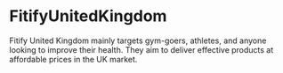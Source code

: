 # FitifyUnitedKingdom
Fitify United Kingdom mainly targets gym-goers, athletes, and anyone looking to improve their health. They aim to deliver effective products at affordable prices in the UK market.
